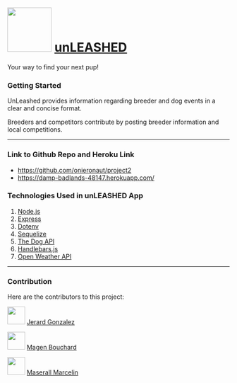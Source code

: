 # <img src="https://static.thenounproject.com/png/1896890-200.png" height="100px" width="100px"> [unLEASHED](https://damp-badlands-48147.herokuapp.com/)

Your way to find your next pup!

### Getting Started

UnLeashed provides information regarding breeder and dog events in a clear and concise format. ​

Breeders and competitors contribute by posting breeder information and local competitions.​

---

### Link to Github Repo and Heroku Link

- https://github.com/onieronaut/project2
- https://damp-badlands-48147.herokuapp.com/

### Technologies Used in unLEASHED App

1. [Node.js](https://nodejs.org/en/docs/)
2. [Express](https://expressjs.com/)
3. [Dotenv](https://www.npmjs.com/package/dotenv)
4. [Sequelize](https://sequelize.org/)
5. [The Dog API](https://thedogapi.com/)
6. [Handlebars.js](https://handlebarsjs.com/)
7. [Open Weather API](https://openweathermap.org/api)

---

### Contribution

Here are the contributors to this project:

[<img src="https://avatars3.githubusercontent.com/u/49372671?s=460&v=4" height="40px" width="40px">](https://github.com/onieronaut) [Jerard Gonzalez](https://github.com/onieronaut)

[<img src="https://media-exp1.licdn.com/dms/image/C5603AQGgys-Ut1Qhcw/profile-displayphoto-shrink_800_800/0?e=1585180800&v=beta&t=f3UVIp5VHJO-x5BwbFSVdexqtI9JKcGn-RqjzbeGn7I" height="40px" width="40px">](https://github.com/MagenBouchard) [Magen Bouchard](https://github.com/MagenBouchard)

[<img src="https://media-exp1.licdn.com/dms/image/C4E03AQFuF0ueWRw_tw/profile-displayphoto-shrink_200_200/0?e=1585180800&v=beta&t=nSqWVySUot2gTW_FialUtZQUlYNMp8WsDo7iQedVP50" height="40px" width="40px">](https://github.com/maserallm) [Maserall Marcelin](https://github.com/maserallm)
